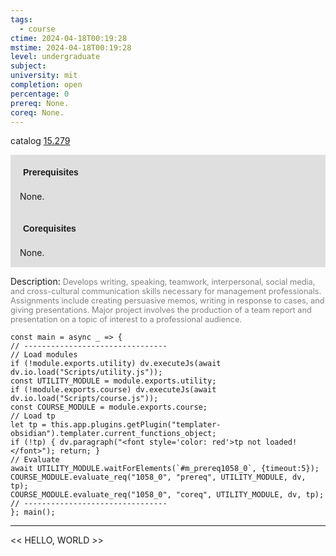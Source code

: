 ```yaml
---
tags:
  - course
ctime: 2024-04-18T00:19:28
mstime: 2024-04-18T00:19:28
level: undergraduate
subject: 
university: mit
completion: open
percentage: 0
prereq: None.
coreq: None.
---
```


catalog [15.279](http://student.mit.edu/catalog/m15a.html#15.279)

<span style="display: block; padding: 15px; background-color: rgb(100, 100, 100, 0.2);"><font id="m_prereq1058_0" style="display: block; font-family: Arial, sans-serif; font-weight: bold; padding: 5px">Prerequisites</font><br><span id="prereq1058_0">None.</span></span>
<span style="display: block; padding: 15px; background-color: rgb(100, 100, 100, 0.2);"><font id="m_coreq1058_0" style="display: block; font-family: Arial, sans-serif; font-weight: bold; padding: 5px">Corequisites</font><br><span id="coreq1058_0">None.</span></span>

<font style="">Description:</font>
<font style="color: grey; font-size: 0.8rem;">Develops writing, speaking, teamwork, interpersonal, social media, and cross-cultural communication skills necessary for management professionals. Assignments include creating persuasive memos, writing in response to cases, and giving presentations. Major project involves the production of a team report and presentation on a topic of interest to a professional audience.</font>

```dataviewjs
const main = async _ => {
// --------------------------------
// Load modules
if (!module.exports.utility) dv.executeJs(await dv.io.load("Scripts/utility.js"));
const UTILITY_MODULE = module.exports.utility;
if (!module.exports.course) dv.executeJs(await dv.io.load("Scripts/course.js"));
const COURSE_MODULE = module.exports.course;
// Load tp
let tp = this.app.plugins.getPlugin("templater-obsidian").templater.current_functions_object;
if (!tp) { dv.paragraph("<font style='color: red'>tp not loaded!</font>"); return; }
// Evaluate
await UTILITY_MODULE.waitForElements(`#m_prereq1058_0`, {timeout:5});
COURSE_MODULE.evaluate_req("1058_0", "prereq", UTILITY_MODULE, dv, tp);
COURSE_MODULE.evaluate_req("1058_0", "coreq", UTILITY_MODULE, dv, tp);
// --------------------------------
}; main();
```

---

<< HELLO, WORLD >>
